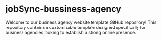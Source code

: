 # jobSync-bussiness-agency
Welcome to our business agency website template GitHub repository! This repository contains a customizable template designed specifically for business agencies looking to establish a strong online presence.
